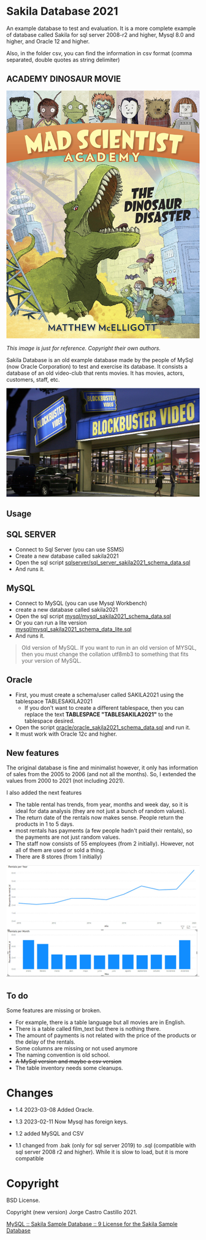 # Sakila Database 2021
An example database to test and evaluation.
It is a more complete example of database called Sakila for sql server 2008-r2 and higher, Mysql 8.0 and higher, and
Oracle 12 and higher.

Also, in the folder csv, you can find the information in csv format (comma separated, double quotes as string delimiter)


## ACADEMY DINOSAUR MOVIE

![](doc/academy_dinosaur.jpg)

*This image is just for reference. Copyright their own authors.*

Sakila Database is an old example database made by the people of MySql (now Oracle Corporation) to test and exercise its
database. It consists a database of an old video-club that rents movies. It has movies, actors, customers, staff, etc.

![doc/blockbuster.jpg](doc/blockbuster.jpg)


## Usage

## SQL SERVER

* Connect to Sql Server (you can use SSMS)
* Create a new database called sakila2021
* Open the sql script [sqlserver/sql_server_sakila2021_schema_data.sql](sqlserver/sql_server_sakila2021_schema_data.sql)
* And runs it.

## MySQL

* Connect to MySQL (you can use Mysql Workbench)
* create a new database called sakila2021
* Open the sql script [mysql/mysql_sakila2021_schema_data.sql](mysql/mysql_sakila2021_schema_data.sql)
* Or you can run a lite version [mysql/mysql_sakila2021_schema_data_lite.sql](mysql/mysql_sakila2021_schema_data_lite.sql)
* And runs it.

> Old version of MySQL. If you want to run in an old version of MYSQL, then you must change the collation utf8mb3 to
> something that fits your version of MySQL.

## Oracle

* First, you must create a schema/user called SAKILA2021 using the tablespace TABLESAKILA2021
  * If you don't want to create a different tablespace, then you can replace the text __TABLESPACE "TABLESAKILA2021"__ 
to the tablespace desired.
* Open the script [oracle/oracle_sakila2021_schema_data.sql](oracle/oracle_sakila2021_schema_data.sql) and run it.
* It must work with Oracle 12c and higher.


## New features

The original database is fine and minimalist however, it only has information of sales from the 2005 to 2006 (and not all the months).
So, I extended the values from 2000 to 2021 (not including 2021).

I also added the next features

* The table rental has trends, from year, months and week day, so it is ideal for data analysis (they are not just a bunch of random values).
* The return date of the rentals now makes sense. People return the products in 1 to 5 days.
* most rentals has payments (a few people hadn't paid their rentals), so the payments are not just random values.
* The staff now consists of 55 employees (from 2 initially). However, not all of them are used or sold a thing.
* There are 8 stores (from 1 initially)

![](doc/chart.jpg)

## To do

Some features are missing or broken. 

* For example, there is a table language but all movies are in English.
* There is a table called film_text but there is nothing there.
* The amount of payments is not related with the price of the products or the delay of the rentals.
* Some columns are missing or not used anymore
* The naming convention is old school.
* ~~A MySql version and maybe a csv version~~
* The table inventory needs some cleanups.

# Changes
* 1.4 2023-03-08 Added Oracle.
* 1.3 2023-02-11 Now Mysql has foreign keys.
* 1.2 added MySQL and CSV

* 1.1 changed from .bak (only for sql server 2019) to .sql (compatible with sql server 2008 r2 and higher). While it is slow to load, but it is more compatible


# Copyright

BSD License.

Copyright (new version) Jorge Castro Castillo 2021.

[MySQL :: Sakila Sample Database :: 9 License for the Sakila Sample Database](https://dev.mysql.com/doc/sakila/en/sakila-license.html)



